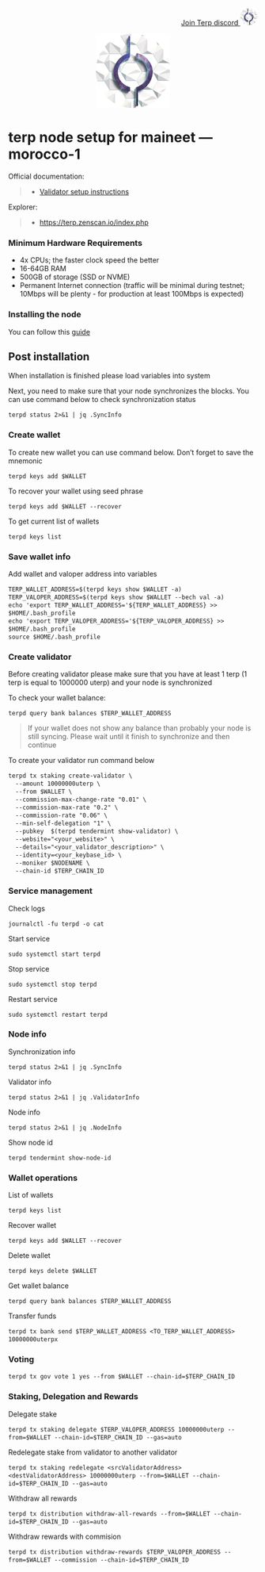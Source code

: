 <p style="font-size:14px" align="right">
<a href="https://discord.gg/bGb6QSdgUS" target="_blank">Join Terp discord <img src="https://github.com/Vitek7373/testnet_manual/blob/main/Terp-mainnet/terplogo.png" width="35"/></a>


<p align="center">
  <img height="150" height="auto" src="https://github.com/Vitek7373/testnet_manual/blob/main/Terp-mainnet/terplogo.png">
</p>

# terp node setup for maineet — morocco-1

Official documentation:
>- [Validator setup instructions](https://github.com/terpnetwork/mainnet/tree/main/morocco-1)

Explorer:
>-  https://terp.zenscan.io/index.php


### Minimum Hardware Requirements
 - 4x CPUs; the faster clock speed the better
 - 16-64GB RAM
 - 500GB of storage (SSD or NVME)
 - Permanent Internet connection (traffic will be minimal during testnet; 10Mbps will be plenty - for production at least 100Mbps is expected)


### Installing the node 
You can follow this [guide](https://github.com/Vitek7373/testnet_manual/blob/main/Terp-mainnet/installing.md)

## Post installation

When installation is finished please load variables into system

Next, you need to make sure that your node synchronizes the blocks. You can use command below to check synchronization status
```
terpd status 2>&1 | jq .SyncInfo
```

### Create wallet
To create new wallet you can use command below. Don’t forget to save the mnemonic
```
terpd keys add $WALLET
```

To recover your wallet using seed phrase
```
terpd keys add $WALLET --recover
```

To get current list of wallets
```
terpd keys list
```

### Save wallet info
Add wallet and valoper address into variables 
```
TERP_WALLET_ADDRESS=$(terpd keys show $WALLET -a)
TERP_VALOPER_ADDRESS=$(terpd keys show $WALLET --bech val -a)
echo 'export TERP_WALLET_ADDRESS='${TERP_WALLET_ADDRESS} >> $HOME/.bash_profile
echo 'export TERP_VALOPER_ADDRESS='${TERP_VALOPER_ADDRESS} >> $HOME/.bash_profile
source $HOME/.bash_profile
```


### Create validator
Before creating validator please make sure that you have at least 1 terp (1 terp is equal to 1000000 uterp) and your node is synchronized

To check your wallet balance:
```
terpd query bank balances $TERP_WALLET_ADDRESS
```
> If your wallet does not show any balance than probably your node is still syncing. Please wait until it finish to synchronize and then continue 

To create your validator run command below
```
terpd tx staking create-validator \
  --amount 10000000uterp \
  --from $WALLET \
  --commission-max-change-rate "0.01" \
  --commission-max-rate "0.2" \
  --commission-rate "0.06" \
  --min-self-delegation "1" \
  --pubkey  $(terpd tendermint show-validator) \
  --website="<your_website>" \
  --details="<your_validator_description>" \
  --identity=<your_keybase_id> \
  --moniker $NODENAME \
  --chain-id $TERP_CHAIN_ID
```

### Service management
Check logs
```
journalctl -fu terpd -o cat
```

Start service
```
sudo systemctl start terpd
```

Stop service
```
sudo systemctl stop terpd
```

Restart service
```
sudo systemctl restart terpd
```

### Node info
Synchronization info
```
terpd status 2>&1 | jq .SyncInfo
```

Validator info
```
terpd status 2>&1 | jq .ValidatorInfo
```

Node info
```
terpd status 2>&1 | jq .NodeInfo
```

Show node id
```
terpd tendermint show-node-id
```

### Wallet operations
List of wallets
```
terpd keys list
```

Recover wallet
```
terpd keys add $WALLET --recover
```

Delete wallet
```
terpd keys delete $WALLET
```

Get wallet balance
```
terpd query bank balances $TERP_WALLET_ADDRESS
```

Transfer funds
```
terpd tx bank send $TERP_WALLET_ADDRESS <TO_TERP_WALLET_ADDRESS> 10000000uterpx
```

### Voting
```
terpd tx gov vote 1 yes --from $WALLET --chain-id=$TERP_CHAIN_ID
```

### Staking, Delegation and Rewards
Delegate stake
```
terpd tx staking delegate $TERP_VALOPER_ADDRESS 10000000uterp --from=$WALLET --chain-id=$TERP_CHAIN_ID --gas=auto
```

Redelegate stake from validator to another validator
```
terpd tx staking redelegate <srcValidatorAddress> <destValidatorAddress> 10000000uterp --from=$WALLET --chain-id=$TERP_CHAIN_ID --gas=auto
```

Withdraw all rewards
```
terpd tx distribution withdraw-all-rewards --from=$WALLET --chain-id=$TERP_CHAIN_ID --gas=auto
```

Withdraw rewards with commision
```
terpd tx distribution withdraw-rewards $TERP_VALOPER_ADDRESS --from=$WALLET --commission --chain-id=$TERP_CHAIN_ID
```

